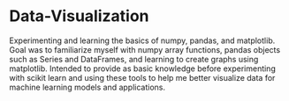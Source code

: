 # Data-Visualization

Experimenting and learning the basics of numpy, pandas, and matplotlib. Goal was to familiarize myself with numpy array functions, pandas objects such as Series and DataFrames, and learning to create graphs using matplotlib. Intended to provide as basic knowledge before experimenting with scikit learn and using these tools to help me better visualize data for machine learning models and applications. 

